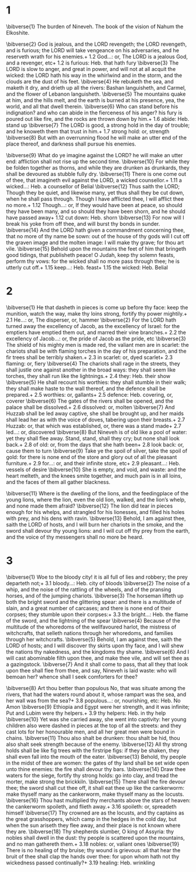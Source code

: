 # 1 
\bibverse{1} The burden of Nineveh. The book of the vision of Nahum the Elkoshite. 

\bibverse{2} God is jealous, and the LORD revengeth; the LORD revengeth, and is furious; the LORD will take vengeance on his adversaries, and he reserveth wrath for his enemies.+ 1.2 God…: or, The LORD is a jealous God, and a revenger, etc+ 1.2 is furious: Heb. that hath fury \bibverse{3} The LORD is slow to anger, and great in power, and will not at all acquit the wicked: the LORD hath his way in the whirlwind and in the storm, and the clouds are the dust of his feet. \bibverse{4} He rebuketh the sea, and maketh it dry, and drieth up all the rivers: Bashan languisheth, and Carmel, and the flower of Lebanon languisheth. \bibverse{5} The mountains quake at him, and the hills melt, and the earth is burned at his presence, yea, the world, and all that dwell therein. \bibverse{6} Who can stand before his indignation? and who can abide in the fierceness of his anger? his fury is poured out like fire, and the rocks are thrown down by him.+ 1.6 abide: Heb. stand up \bibverse{7} The LORD is good, a strong hold in the day of trouble; and he knoweth them that trust in him.+ 1.7 strong hold: or, strength \bibverse{8} But with an overrunning flood he will make an utter end of the place thereof, and darkness shall pursue his enemies. 

\bibverse{9} What do ye imagine against the LORD? he will make an utter end: affliction shall not rise up the second time. \bibverse{10} For while they be folden together as thorns, and while they are drunken as drunkards, they shall be devoured as stubble fully dry. \bibverse{11} There is one come out of thee, that imagineth evil against the LORD, a wicked counsellor.+ 1.11 a wicked…: Heb. a counsellor of Belial \bibverse{12} Thus saith the LORD; Though they be quiet, and likewise many, yet thus shall they be cut down, when he shall pass through. Though I have afflicted thee, I will afflict thee no more.+ 1.12 Though…: or, If they would have been at peace, so should they have been many, and so should they have been shorn, and he should have passed away+ 1.12 cut down: Heb. shorn \bibverse{13} For now will I break his yoke from off thee, and will burst thy bonds in sunder. \bibverse{14} And the LORD hath given a commandment concerning thee, that no more of thy name be sown: out of the house of thy gods will I cut off the graven image and the molten image: I will make thy grave; for thou art vile. \bibverse{15} Behold upon the mountains the feet of him that bringeth good tidings, that publisheth peace! O Judah, keep thy solemn feasts, perform thy vows: for the wicked shall no more pass through thee; he is utterly cut off.+ 1.15 keep…: Heb. feast+ 1.15 the wicked: Heb. Belial 

# 2 
\bibverse{1} He that dasheth in pieces is come up before thy face: keep the munition, watch the way, make thy loins strong, fortify thy power mightily.+ 2.1 He…: or, The disperser, or, hammer \bibverse{2} For the LORD hath turned away the excellency of Jacob, as the excellency of Israel: for the emptiers have emptied them out, and marred their vine branches.+ 2.2 the excellency of Jacob…: or, the pride of Jacob as the pride, etc \bibverse{3} The shield of his mighty men is made red, the valiant men are in scarlet: the chariots shall be with flaming torches in the day of his preparation, and the fir trees shall be terribly shaken.+ 2.3 in scarlet: or, dyed scarlet+ 2.3 flaming: or, fiery \bibverse{4} The chariots shall rage in the streets, they shall justle one against another in the broad ways: they shall seem like torches, they shall run like the lightnings.+ 2.4 they: Heb. their show \bibverse{5} He shall recount his worthies: they shall stumble in their walk; they shall make haste to the wall thereof, and the defence shall be prepared.+ 2.5 worthies: or, gallants+ 2.5 defence: Heb. covering, or, coverer \bibverse{6} The gates of the rivers shall be opened, and the palace shall be dissolved.+ 2.6 dissolved: or, molten \bibverse{7} And Huzzab shall be led away captive, she shall be brought up, and her maids shall lead her as with the voice of doves, tabering upon their breasts.+ 2.7 Huzzab: or, that which was established, or, there was a stand made+ 2.7 led…: or, discovered \bibverse{8} But Nineveh is of old like a pool of water: yet they shall flee away. Stand, stand, shall they cry; but none shall look back.+ 2.8 of old: or, from the days that she hath been+ 2.8 look back: or, cause them to turn \bibverse{9} Take ye the spoil of silver, take the spoil of gold: for there is none end of the store and glory out of all the pleasant furniture.+ 2.9 for…: or, and their infinite store, etc+ 2.9 pleasant…: Heb. vessels of desire \bibverse{10} She is empty, and void, and waste: and the heart melteth, and the knees smite together, and much pain is in all loins, and the faces of them all gather blackness. 

\bibverse{11} Where is the dwelling of the lions, and the feedingplace of the young lions, where the lion, even the old lion, walked, and the lion’s whelp, and none made them afraid? \bibverse{12} The lion did tear in pieces enough for his whelps, and strangled for his lionesses, and filled his holes with prey, and his dens with ravin. \bibverse{13} Behold, I am against thee, saith the LORD of hosts, and I will burn her chariots in the smoke, and the sword shall devour thy young lions: and I will cut off thy prey from the earth, and the voice of thy messengers shall no more be heard. 

# 3 
\bibverse{1} Woe to the bloody city! it is all full of lies and robbery; the prey departeth not;+ 3.1 bloody…: Heb. city of bloods \bibverse{2} The noise of a whip, and the noise of the rattling of the wheels, and of the pransing horses, and of the jumping chariots. \bibverse{3} The horseman lifteth up both the bright sword and the glittering spear: and there is a multitude of slain, and a great number of carcases; and there is none end of their corpses; they stumble upon their corpses:+ 3.3 the bright…: Heb. the flame of the sword, and the lightning of the spear \bibverse{4} Because of the multitude of the whoredoms of the wellfavoured harlot, the mistress of witchcrafts, that selleth nations through her whoredoms, and families through her witchcrafts. \bibverse{5} Behold, I am against thee, saith the LORD of hosts; and I will discover thy skirts upon thy face, and I will shew the nations thy nakedness, and the kingdoms thy shame. \bibverse{6} And I will cast abominable filth upon thee, and make thee vile, and will set thee as a gazingstock. \bibverse{7} And it shall come to pass, that all they that look upon thee shall flee from thee, and say, Nineveh is laid waste: who will bemoan her? whence shall I seek comforters for thee? 

\bibverse{8} Art thou better than populous No, that was situate among the rivers, that had the waters round about it, whose rampart was the sea, and her wall was from the sea?+ 3.8 populous…: or, nourishing, etc: Heb. No Amon \bibverse{9} Ethiopia and Egypt were her strength, and it was infinite; Put and Lubim were thy helpers.+ 3.9 thy helpers: Heb. in thy help \bibverse{10} Yet was she carried away, she went into captivity: her young children also were dashed in pieces at the top of all the streets: and they cast lots for her honourable men, and all her great men were bound in chains. \bibverse{11} Thou also shalt be drunken: thou shalt be hid, thou also shalt seek strength because of the enemy. \bibverse{12} All thy strong holds shall be like fig trees with the firstripe figs: if they be shaken, they shall even fall into the mouth of the eater. \bibverse{13} Behold, thy people in the midst of thee are women: the gates of thy land shall be set wide open unto thine enemies: the fire shall devour thy bars. \bibverse{14} Draw thee waters for the siege, fortify thy strong holds: go into clay, and tread the morter, make strong the brickkiln. \bibverse{15} There shall the fire devour thee; the sword shall cut thee off, it shall eat thee up like the cankerworm: make thyself many as the cankerworm, make thyself many as the locusts. \bibverse{16} Thou hast multiplied thy merchants above the stars of heaven: the cankerworm spoileth, and flieth away.+ 3.16 spoileth: or, spreadeth himself \bibverse{17} Thy crowned are as the locusts, and thy captains as the great grasshoppers, which camp in the hedges in the cold day, but when the sun ariseth they flee away, and their place is not known where they are. \bibverse{18} Thy shepherds slumber, O king of Assyria: thy nobles shall dwell in the dust: thy people is scattered upon the mountains, and no man gathereth them.+ 3.18 nobles: or, valiant ones \bibverse{19} There is no healing of thy bruise; thy wound is grievous: all that hear the bruit of thee shall clap the hands over thee: for upon whom hath not thy wickedness passed continually?+ 3.19 healing: Heb. wrinkling 